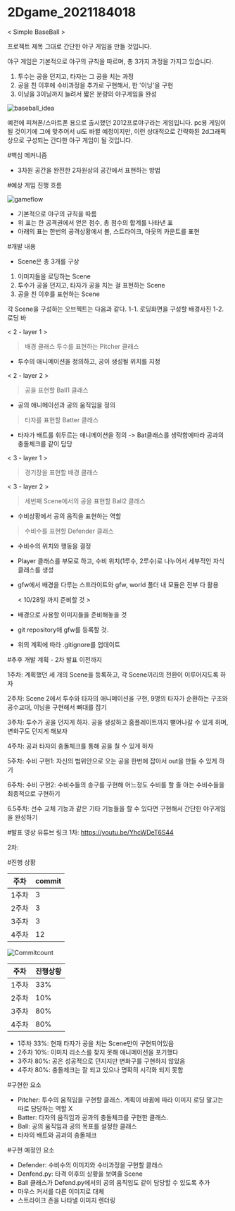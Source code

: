 # 2Dgame_2021184018
< Simple BaseBall >


프로젝트 제목 그대로 간단한 야구 게임을 만들 것입니다.

야구 게임은 기본적으로 야구의 규칙을 따르며, 총 3가지 과정을 가지고 있습니다.

1. 투수는 공을 던지고, 타자는 그 공을 치는 과정
2. 공을 친 이후에 수비과정을 추가로 구현해서, 한 '이닝'을 구현
3. 이닝을 3이닝까지 늘려서 짧은 분량의 야구게임을 완성

![baseball_idea](https://github.com/user-attachments/assets/9d333f5d-bafd-4203-8f67-0e87068e658f)

예전에 피쳐폰/스마트폰 용으로 출시했던 2012프로야구라는 게임입니다.
pc용 게임이 될 것이기에 그에 맞추어서 ui도 바뀔 예정이지만, 이런 상대적으로 간략화된 2d그래픽상으로 구성되는 간다한 야구 게임이 될 것입니다.


#핵심 메커니즘

- 3차원 공간을 완전한 2차원상의 공간에서 표현하는 방법



#예상 게임 진행 흐름

![gameflow](https://github.com/user-attachments/assets/3e161676-5f54-4954-af7f-bf5a8ee2b52f)


- 기본적으로 야구의 규칙을 따름
- 위 표는 한 공격권에서 얻은 점수, 총 점수의 합계를 나타낸 표
- 아래의 표는 한번의 공격상황에서 볼, 스트라이크, 아웃의 카운트를 표현


#개발 내용
- Scene은 총 3개를 구상
1. 이미지들을 로딩하는 Scene
2. 투수가 공을 던지고, 타자가 공을 치는 걸 표현하는 Scene
3. 공을 친 이후를 표현하는 Scene

각 Scene을 구성하는 오브젝트는 다음과 같다.
1-1. 로딩화면을 구성할 배경사진
1-2. 로딩 바

< 2 - layer 1 >
> 배경 클래스
> 투수를 표현하는 Pitcher 클래스
  - 투수의 애니메이션을 정의하고, 공이 생성될 위치를 지정

< 2 - layer 2 >
> 공을 표현할 Ball1 클래스
  - 공의 애니메이션과 공의 움직임을 정의
> 타자를 표현할 Batter 클래스
  - 타자가 배트를 휘두르는 애니메이션을 정의
    -> Bat클래스를 생략함에따라 공과의 충돌체크를 같이 담당

< 3 - layer 1 >
> 경기장을 표현할 배경 클래스

< 3 - layer 2 >
> 세번째 Scene에서의 공을 표현할 Ball2 클래스
  - 수비상황에서 공의 움직을 표현하는 역할
> 수비수를 표현할 Defender 클래스
  - 수비수의 위치와 행동을 결정


- Player 클래스를 부모로 하고, 수비 위치(1루수, 2루수)로 나누어서 세부적인 자식 클래스를 생성
  
- gfw에서 배경을 다루는 스프라이트와 gfw, world 폴더 내 모듈은 전부 다 활용


  < 10/28일 까지 준비할 것 >
- 배경으로 사용할 이미지들을 준비해놓을 것
- git repository애 gfw를 등록할 것.
- 위의 계획에 따라 .gitignore를 업데이트




#추후 개발 계획 - 2차 발표 이전까지

1주차: 계획했던 세 개의 Scene을 등록하고, 각 Scene끼리의 전환이 이루어지도록 하자

2주차: Scene 2에서 투수와 타자의 애니메이션을 구현, 9명의 타자가 순환하는 구조와 공수교대, 이닝을 구현해서 뼈대를 잡기

3주차: 투수가 공을 던지게 하자. 공을 생성하고 홈플레이트까지 뻗어나갈 수 있게 하며, 변화구도 던지게 해보자

4주차: 공과 타자의 충돌체크를 통해 공을 칠 수 있게 하자

5주차: 수비 구현1: 자신의 범위안으로 오는 공을 한번에 잡아서 out을 만들 수 있게 하기

6주차: 수비 구현2: 수비수들의 송구를 구현해 어느정도 수비를 할 줄 아는 수비수들을 최종적으로 구현하기

6.5주차: 선수 교체 기능과 같은 기타 기능들을 할 수 있다면 구현해서 간단한 야구게임을 완성하기




#발표 영상 유튜브 링크
1차: https://youtu.be/YhcWDeT6S44

2차: 



#진행 상황

|주차|commit|
|---|---|
|1주차|3|
|2주차|3|
|3주차|3|
|4주차|12|

![Commitcount](https://github.com/user-attachments/assets/e13364e9-6dc8-4dde-a296-a45593448617)

|주차|진행상황|
|---|----|
|1주차|33%| 
|2주차|10%| 
|3주차|80%| 
|4주차|80%| 

- 1주차 33%: 현재 타자가 공을 치는 Scene만이 구현되어있음
- 2주차 10%: 이미지 리소스를 찾지 못해 애니메이션을 포기했다
- 3주차 80%: 공은 성공적으로 던지지만 변화구를 구현하지 않았음
- 4주차 80%: 충돌체크는 잘 되고 있으나 명확히 시각화 되지 못함


#구현한 요소
- Pitcher: 투수의 움직임을 구현할 클래스. 계획이 바뀜에 따라 이미지 로딩 말고는 따로 담당하는 역할 X
- Batter: 타자의 움직임과 공과의 충돌체크를 구현한 클래스.
- Ball: 공의 움직임과 공의 목표를 설정한 클래스
- 타자의 배트와 공과의 충돌체크


#구현 예정인 요소
- Defender: 수비수의 이미지와 수비과정을 구현할 클래스
- Denfend.py: 타격 이후의 상황을 보여줄 Scene
- Ball 클래스가 Defend.py에서의 공의 움직임도 같이 담당할 수 있도록 추가
- 마우스 커서를 다른 이미지로 대체
- 스트라이크 존을 나타낼 이미지 렌더링

